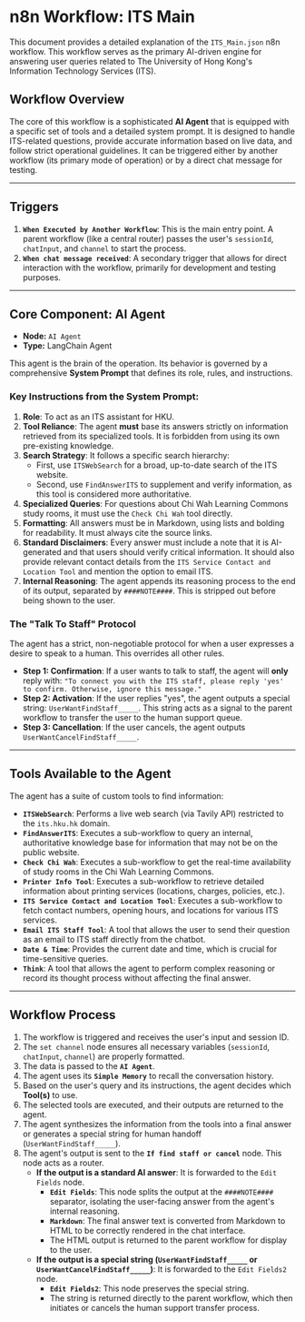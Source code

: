 # n8n Workflow: ITS Main

This document provides a detailed explanation of the `ITS_Main.json` n8n workflow. This workflow serves as the primary AI-driven engine for answering user queries related to The University of Hong Kong's Information Technology Services (ITS).

## Workflow Overview

The core of this workflow is a sophisticated **AI Agent** that is equipped with a specific set of tools and a detailed system prompt. It is designed to handle ITS-related questions, provide accurate information based on live data, and follow strict operational guidelines. It can be triggered either by another workflow (its primary mode of operation) or by a direct chat message for testing.

---

## Triggers

1.  **`When Executed by Another Workflow`**: This is the main entry point. A parent workflow (like a central router) passes the user's `sessionId`, `chatInput`, and `channel` to start the process.
2.  **`When chat message received`**: A secondary trigger that allows for direct interaction with the workflow, primarily for development and testing purposes.

---

## Core Component: AI Agent

- **Node:** `AI Agent`
- **Type:** LangChain Agent

This agent is the brain of the operation. Its behavior is governed by a comprehensive **System Prompt** that defines its role, rules, and instructions.

### Key Instructions from the System Prompt:

1.  **Role**: To act as an ITS assistant for HKU.
2.  **Tool Reliance**: The agent **must** base its answers strictly on information retrieved from its specialized tools. It is forbidden from using its own pre-existing knowledge.
3.  **Search Strategy**: It follows a specific search hierarchy:
    - First, use `ITSWebSearch` for a broad, up-to-date search of the ITS website.
    - Second, use `FindAnswerITS` to supplement and verify information, as this tool is considered more authoritative.
4.  **Specialized Queries**: For questions about Chi Wah Learning Commons study rooms, it must use the `Check Chi Wah` tool directly.
5.  **Formatting**: All answers must be in Markdown, using lists and bolding for readability. It must always cite the source links.
6.  **Standard Disclaimers**: Every answer must include a note that it is AI-generated and that users should verify critical information. It should also provide relevant contact details from the `ITS Service Contact and Location Tool` and mention the option to email ITS.
7.  **Internal Reasoning**: The agent appends its reasoning process to the end of its output, separated by `####NOTE####`. This is stripped out before being shown to the user.

### The "Talk To Staff" Protocol

The agent has a strict, non-negotiable protocol for when a user expresses a desire to speak to a human. This overrides all other rules.

- **Step 1: Confirmation**: If a user wants to talk to staff, the agent will **only** reply with: `"To connect you with the ITS staff, please reply 'yes' to confirm. Otherwise, ignore this message."`
- **Step 2: Activation**: If the user replies "yes", the agent outputs a special string: `UserWantFindStaff_____`. This string acts as a signal to the parent workflow to transfer the user to the human support queue.
- **Step 3: Cancellation**: If the user cancels, the agent outputs `UserWantCancelFindStaff_____`.

---

## Tools Available to the Agent

The agent has a suite of custom tools to find information:

- **`ITSWebSearch`**: Performs a live web search (via Tavily API) restricted to the `its.hku.hk` domain.
- **`FindAnswerITS`**: Executes a sub-workflow to query an internal, authoritative knowledge base for information that may not be on the public website.
- **`Check Chi Wah`**: Executes a sub-workflow to get the real-time availability of study rooms in the Chi Wah Learning Commons.
- **`Printer Info Tool`**: Executes a sub-workflow to retrieve detailed information about printing services (locations, charges, policies, etc.).
- **`ITS Service Contact and Location Tool`**: Executes a sub-workflow to fetch contact numbers, opening hours, and locations for various ITS services.
- **`Email ITS Staff Tool`**: A tool that allows the user to send their question as an email to ITS staff directly from the chatbot.
- **`Date & Time`**: Provides the current date and time, which is crucial for time-sensitive queries.
- **`Think`**: A tool that allows the agent to perform complex reasoning or record its thought process without affecting the final answer.

---

## Workflow Process

1.  The workflow is triggered and receives the user's input and session ID.
2.  The `set channel` node ensures all necessary variables (`sessionId`, `chatInput`, `channel`) are properly formatted.
3.  The data is passed to the **`AI Agent`**.
4.  The agent uses its **`Simple Memory`** to recall the conversation history.
5.  Based on the user's query and its instructions, the agent decides which **Tool(s)** to use.
6.  The selected tools are executed, and their outputs are returned to the agent.
7.  The agent synthesizes the information from the tools into a final answer or generates a special string for human handoff (`UserWantFindStaff_____`).
8.  The agent's output is sent to the **`If find staff or cancel`** node. This node acts as a router.
    - **If the output is a standard AI answer**: It is forwarded to the `Edit Fields` node.
      - **`Edit Fields`**: This node splits the output at the `####NOTE####` separator, isolating the user-facing answer from the agent's internal reasoning.
      - **`Markdown`**: The final answer text is converted from Markdown to HTML to be correctly rendered in the chat interface.
      - The HTML output is returned to the parent workflow for display to the user.
    - **If the output is a special string (`UserWantFindStaff_____` or `UserWantCancelFindStaff_____`)**: It is forwarded to the `Edit Fields2` node.
      - **`Edit Fields2`**: This node preserves the special string.
      - The string is returned directly to the parent workflow, which then initiates or cancels the human support transfer process.
